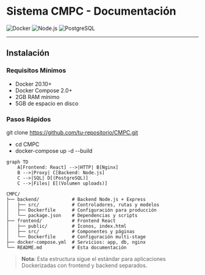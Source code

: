 
# Sistema CMPC - Documentación

![Docker](https://img.shields.io/badge/Docker-3.8-blue)
![Node.js](https://img.shields.io/badge/Node.js-20.18-green)
![PostgreSQL](https://img.shields.io/badge/PostgreSQL-15-purple)


---

## Instalación

### Requisitos Mínimos
- Docker 20.10+
- Docker Compose 2.0+
- 2GB RAM mínimo
- 5GB de espacio en disco

### Pasos Rápidos

git clone https://github.com/tu-repositorio/CMPC.git
- cd CMPC
- docker-compose up -d --build


```mermaid
graph TD
    A[Frontend: React] -->|HTTP| B[Nginx]
    B -->|Proxy| C[Backend: Node.js]
    C -->|SQL| D[(PostgreSQL)]
    C -->|Files| E[(Volumen uploads)]
```


```
CMPC/
├── backend/            # Backend Node.js + Express
│   ├── src/            # Controladores, rutas y modelos
│   ├── Dockerfile      # Configuración para producción
│   └── package.json    # Dependencias y scripts
├── frontend/           # Frontend React
│   ├── public/         # Íconos, index.html
│   ├── src/            # Componentes y páginas
│   └── Dockerfile      # Configuración multi-stage
├── docker-compose.yml  # Servicios: app, db, nginx
└── README.md           # Esta documentación
```

> **Nota**: Esta estructura sigue el estándar para aplicaciones Dockerizadas con frontend y backend separados.

